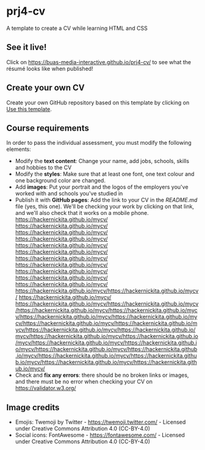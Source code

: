 # prj4-cv

A template to create a CV while learning HTML and CSS

## See it live!

Click on <https://buas-media-interactive.github.io/prj4-cv/> to see what the résumé looks like when published!

## Create your own CV

Create your own GitHub repository based on this template by clicking on
[Use this template](https://github.com/buas-media-interactive/prj4-cv/generate).

## Course requirements

In order to pass the individual assessment, you must modify the following elements:

- Modify the **text content**: Change your name, add jobs, schools, skills and hobbies to the CV
- Modify the **styles**: Make sure that at least one font, one text colour and one background color are changed.
- Add **images**: Put your portrait and the logos of the employers you've worked with and schools you've studied in
- Publish it with **GitHub pages**: Add the link to your CV in the _README.md_ file (yes, this one). We'll be checking your work by clicking on that link, and we'll also check that it works on a mobile phone.
https://hackernickita.github.io/mycv/
https://hackernickita.github.io/mycv/
https://hackernickita.github.io/mycv/
https://hackernickita.github.io/mycv/
https://hackernickita.github.io/mycv/
https://hackernickita.github.io/mycv/
https://hackernickita.github.io/mycv/
https://hackernickita.github.io/mycv/
https://hackernickita.github.io/mycv/
https://hackernickita.github.io/mycv/
https://hackernickita.github.io/mycv/
https://hackernickita.github.io/mycv/https://hackernickita.github.io/mycv/
https://hackernickita.github.io/mycv/
https://hackernickita.github.io/mycv/https://hackernickita.github.io/mycv/https://hackernickita.github.io/mycv/https://hackernickita.github.io/mycv/https://hackernickita.github.io/mycv/https://hackernickita.github.io/mycv/https://hackernickita.github.io/mycv/https://hackernickita.github.io/mycv/https://hackernickita.github.io/mycv/https://hackernickita.github.io/mycv/https://hackernickita.github.io/mycv/https://hackernickita.github.io/mycv/https://hackernickita.github.io/mycv/https://hackernickita.github.io/mycv/https://hackernickita.github.io/mycv/https://hackernickita.github.io/mycv/https://hackernickita.github.io/mycv/https://hackernickita.github.io/mycv/https://hackernickita.github.io/mycv/https://hackernickita.github.io/mycv/
- Check and **fix any errors**: there should be no broken links or images, and there must be no error when checking your CV on <https://validator.w3.org/>

## Image credits

- Emojis: Twemoji by Twitter - https://twemoji.twitter.com/ - Licensed under Creative Commons Attribution 4.0 (CC-BY-4.0)
- Social icons: FontAwesome - https://fontawesome.com/ - Licensed under Creative Commons Attribution 4.0 (CC-BY-4.0)
